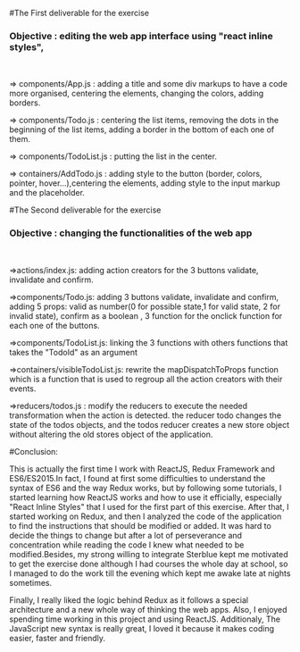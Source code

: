 #The First deliverable for the exercise</br>
<h3>Objective : editing the web app interface using "react inline styles",</h3></br>

  <p>=> components/App.js : adding a title and some div markups to have a code more organised, centering the elements, changing the colors, adding borders.</p>
  <p>=> components/Todo.js : centering the list items, removing the dots in the beginning of the list items, adding a border in the bottom of each one of them.</p>
  <p>=> components/TodoList.js : putting the list in the center.</p>
  <p>=> containers/AddTodo.js : adding style to the button (border, colors, pointer, hover...),centering the elements, adding style to the input markup and the placeholder.</p>


#The Second deliverable for the exercise</br>
<h3>Objective : changing the functionalities of the web app</h3></br>

  <p>=>actions/index.js: adding action creators for the 3 buttons validate, invalidate and confirm.</p>
  <p>=>components/Todo.js: adding 3 buttons validate, invalidate and confirm, adding 5 props: valid as number(0 for possible state,1 for valid state, 2 for invalid state), confirm as a boolean , 3 function for the onclick function for each one of the buttons.</p>
  <p>=>components/TodoList.js: linking the 3 functions with others functions that takes the "TodoId" as an argument</p>
  <p>=>containers/visibleTodoList.js: rewrite the mapDispatchToProps function which is a function that is used to regroup all the action creators with their events.</p>
  <p>=>reducers/todos.js : modify the reducers to execute the needed transformation when the action is detected. the reducer todo changes the state of the todos objects, and the todos reducer creates a new store object without altering the old stores object of the application.</p>

#Conclusion:
<p>This is actually the first time I work with ReactJS, Redux Framework and ES6/ES2015.In fact, I found at first some difficulties to understand the syntax of ES6 and the way Redux works, but by following some tutorials, I started learning how ReactJS works and how to use it efficially, especially "React Inline Styles" that I used for the first part of this exercise. After that, I started working on Redux, and then I analyzed the code of the application to find the instructions that should be modified or added. It was hard  to decide the things to change but after a lot of perseverance and concentration while reading the code I knew what needed to be modified.Besides, my strong willing to integrate Sterblue kept me motivated to get the exercise done although I had courses the whole day at school, so I managed to do the work till the evening which kept me awake late at nights sometimes.
</p>
<p>Finally, I really liked the logic behind Redux as it follows a special architecture and a new whole way of thinking the web apps. Also, I enjoyed spending time working in this project and using ReactJS. Additionaly, The JavaScript new syntax is really great, I loved it because it makes coding easier, faster and friendly.</p>
